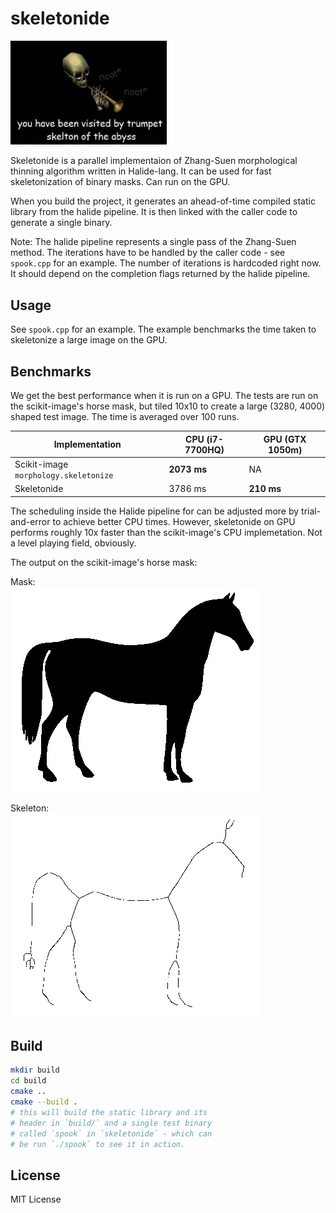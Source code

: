 # skeletonide
<img src="./assets/2spooky.png" width="250px"/>

Skeletonide is a parallel implementaion of Zhang-Suen morphological
thinning algorithm written in Halide-lang. It can be used for fast
skeletonization of binary masks. Can run on the GPU.

When you build the project, it generates an ahead-of-time
compiled static library from the halide pipeline. It is then
linked with the caller code to generate a single binary.

Note: The halide pipeline represents a single pass of the
Zhang-Suen method. The iterations have to be handled by the 
caller code - see `spook.cpp` for an example. The number of
iterations is hardcoded right now. It should depend on the 
completion flags returned by the halide pipeline.


## Usage

See `spook.cpp` for an example. The example benchmarks the time 
taken to skeletonize a large image on the GPU.


## Benchmarks

We get the best performance when it is run on a GPU. The tests are
run on the scikit-image's horse mask, but tiled 10x10 to create a large
(3280, 4000) shaped test image. The time is averaged over 100 runs.

| Implementation                        | CPU (i7-7700HQ) | GPU (GTX 1050m) |
| ------------------------------------- | --------------- | --------------- |
| Scikit-image `morphology.skeletonize` | **2073 ms**     | NA              |
| Skeletonide                           | 3786 ms         | **210 ms**     |

The scheduling inside the Halide pipeline for can be adjusted more by 
trial-and-error to achieve better CPU times. However, skeletonide on GPU
performs roughly 10x faster than the scikit-image's CPU implemetation. Not
a level playing field, obviously.

The output on the scikit-image's horse mask:

Mask:  
![mask](test/images/horse.png)    

Skeleton:  
![skel](test/output/spook_out.png)  

## Build

```sh
mkdir build
cd build
cmake ..
cmake --build .
# this will build the static library and its 
# header in `build/` and a single test binary 
# called `spook` in `skeletonide` - which can
# be run `./spook` to see it in action.
```

## License
MIT License